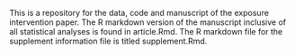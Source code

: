 This is a repository for the data, code and manuscript of the exposure intervention paper. The R markdown version of the manuscript inclusive of all statistical analyses is found in article.Rmd. 
The R markdown file for the supplement information file is titled supplement.Rmd. 
